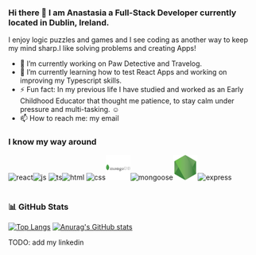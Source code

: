 ### Hi there 👋 I am Anastasia a Full-Stack Developer currently located in Dublin, Ireland.

I enjoy logic puzzles and games and I see coding as another way to keep my mind sharp.I like solving problems and creating Apps!

- 🔭 I’m currently working on Paw Detective and Travelog.
- 🌱 I’m currently learning how to test React Apps and working on improving my Typescript skills.
- ⚡ Fun fact: In my previous life I have studied and worked as an Early Childhood Educator that thought me patience, to stay calm under pressure and multi-tasking. ☺
- 📫 How to reach me: my email

### I know my way around

<img src="https://upload.wikimedia.org/wikipedia/commons/a/a7/React-icon.svg" alt="react" width=80/><img src="https://cdn.iconscout.com/icon/free/png-256/javascript-2752148-2284965.png" alt="js" width=50/> <img src="https://upload.wikimedia.org/wikipedia/commons/4/4c/Typescript_logo_2020.svg" alt="ts" width=50/><img src="https://cdn.icon-icons.com/icons2/2107/PNG/512/file_type_html_icon_130541.png" alt="html" width=50/> <img src="https://cdn-icons-png.flaticon.com/512/732/732190.png" alt="css" width=50 /><img src="https://raw.githubusercontent.com/github/explore/80688e429a7d4ef2fca1e82350fe8e3517d3494d/topics/mongodb/mongodb.png" alt="mongoDB" width=50/><img src="https://www.pngfind.com/pngs/m/430-4309574_mongoose-js-logo-hd-png-download.png" alt="mongoose" width=50/><img src="https://raw.githubusercontent.com/github/explore/80688e429a7d4ef2fca1e82350fe8e3517d3494d/topics/nodejs/nodejs.png" alt="node" width=50/><img src="https://www.google.com/url?sa=i&url=https%3A%2F%2Fgithub.com%2Fluisfloresv&psig=AOvVaw21iNoSY5YHeYXbjz2GRFFF&ust=1639265929287000&source=images&cd=vfe&ved=0CAsQjRxqFwoTCNjclc-z2vQCFQAAAAAdAAAAABAD" alt="express" width=50/>
<br />
<br />
### 📊 GitHub Stats
[![Top Langs](https://github-readme-stats.vercel.app/api/top-langs/?username=Natasa410&layout=compact&theme=react)](https://github.com/anuraghazra/github-readme-stats) [![Anurag's GitHub stats](https://github-readme-stats.vercel.app/api?username=Natasa410&hide=stars&count_private=true&show_icons=true&theme=react)](https://github.com/anuraghazra/github-readme-stats) 

TODO: add my linkedin
